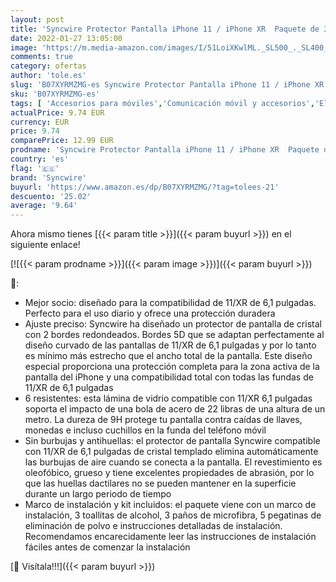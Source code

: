 ```yaml
---
layout: post
title: 'Syncwire Protector Pantalla iPhone 11 / iPhone XR  Paquete de 3  Cristal Templado para iPhone 11  Soporta 3D Touch  Dureza 9H  6X más Fuerte  Marco para la Instalación  Sin Burbujas'
date: 2022-01-27 13:05:00
image: 'https://m.media-amazon.com/images/I/51LoiXKwlML._SL500_._SL400_.jpg'
comments: true
category: ofertas
author: 'tole.es'
slug: 'B07XYRMZMG-es Syncwire Protector Pantalla iPhone 11 / iPhone XR Paquete...'
sku: 'B07XYRMZMG-es'
tags: [ 'Accesorios para móviles','Comunicación móvil y accesorios','Electrónica','Mantenimiento, cuidado y reparaciones de teléfonos móviles','Protectores de pantalla para móviles','iphone','syncwire', ]
actualPrice: 9.74 EUR
currency: EUR
price: 9.74
comparePrice: 12.99 EUR
prodname: 'Syncwire Protector Pantalla iPhone 11 / iPhone XR  Paquete de 3  Cristal Templado para iPhone 11  Soporta 3D Touch  Dureza 9H  6X más Fuerte  Marco para la Instalación  Sin Burbujas'
country: 'es'
flag: '🇪🇸'
brand: 'Syncwire'
buyurl: 'https://www.amazon.es/dp/B07XYRMZMG/?tag=tolees-21'
descuento: '25.02'
average: '9.64'
---
```


Ahora mismo tienes [{{< param title >}}]({{< param buyurl >}}) en el siguiente enlace!

[![{{< param prodname >}}]({{< param image >}})]({{< param buyurl >}})

🔎:

- Mejor socio: diseñado para la compatibilidad de 11/XR de 6,1 pulgadas. Perfecto para el uso diario y ofrece una protección duradera
- Ajuste preciso: Syncwire ha diseñado un protector de pantalla de cristal con 2 bordes redondeados. Bordes 5D que se adaptan perfectamente al diseño curvado de las pantallas de 11/XR de 6,1 pulgadas y por lo tanto es mínimo más estrecho que el ancho total de la pantalla. Este diseño especial proporciona una protección completa para la zona activa de la pantalla del iPhone y una compatibilidad total con todas las fundas de 11/XR de 6,1 pulgadas
- 6 resistentes: esta lámina de vidrio compatible con 11/XR 6,1 pulgadas soporta el impacto de una bola de acero de 22 libras de una altura de un metro. La dureza de 9H protege tu pantalla contra caídas de llaves, monedas e incluso cuchillos en la funda del teléfono móvil
- Sin burbujas y antihuellas: el protector de pantalla Syncwire compatible con 11/XR de 6,1 pulgadas de cristal templado elimina automáticamente las burbujas de aire cuando se conecta a la pantalla. El revestimiento es oleofóbico, grueso y tiene excelentes propiedades de abrasión, por lo que las huellas dactilares no se pueden mantener en la superficie durante un largo periodo de tiempo
- Marco de instalación y kit incluidos: el paquete viene con un marco de instalación, 3 toallitas de alcohol, 3 paños de microfibra, 5 pegatinas de eliminación de polvo e instrucciones detalladas de instalación. Recomendamos encarecidamente leer las instrucciones de instalación fáciles antes de comenzar la instalación

[🛒 Visítala!!!]({{< param buyurl >}})
